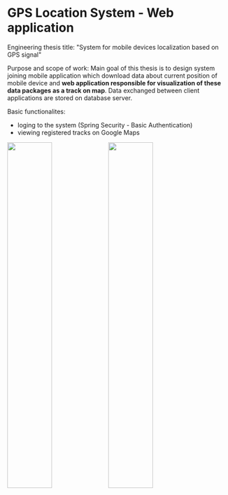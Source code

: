 # GPS Location System - Web application

Engineering thesis title: "System for mobile devices localization based on GPS signal"

Purpose and scope of work: Main goal of this thesis is to design system joining mobile application which download data about current position of mobile device and **web application responsible for visualization of these data packages as a track on map**. Data exchanged between client applications are stored on database server.

Basic functionalites:
* loging to the system (Spring Security - Basic Authentication)
* viewing registered tracks on Google Maps

<img src="https://user-images.githubusercontent.com/25122911/46471746-38d44200-c7db-11e8-9033-e94f49f89db1.png" width="45%" height="45%"> <img src="https://user-images.githubusercontent.com/25122911/46471747-38d44200-c7db-11e8-98c5-765e0a3982a0.png" width="45%" height="45%">
